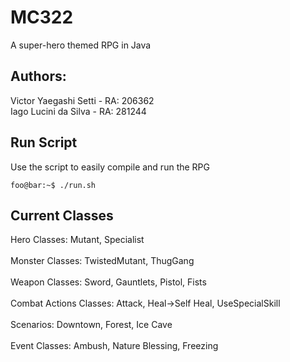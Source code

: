 # MC322
A super-hero themed RPG in Java<br>

## Authors:
Victor Yaegashi Setti  - RA: 206362<br>
Iago Lucini da Silva   - RA: 281244<br>

## Run Script
Use the script to easily compile and run the RPG<br>
```console
foo@bar:~$ ./run.sh
```

## Current Classes
Hero Classes: Mutant, Specialist<br>
<br>
Monster Classes: TwistedMutant, ThugGang<br>
<br>
Weapon Classes: Sword, Gauntlets, Pistol, Fists<br>
<br>
Combat Actions Classes: Attack, Heal->Self Heal, UseSpecialSkill<br>
<br>
Scenarios: Downtown, Forest, Ice Cave<br>
<br>
Event Classes: Ambush, Nature Blessing, Freezing<br>
<br>
